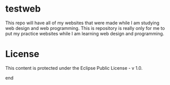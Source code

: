 # testweb
This repo will have all of my websites that were made while I am studying web design and web programming. This is repository is really only for me to put my practice websites while I am learning web design and programming. 
# License
This content is protected under the Eclipse Public License - v 1.0.  

end
